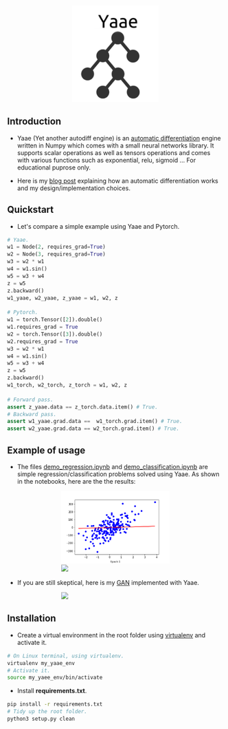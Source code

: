 <img src="./img/logo.png" hspace="30%" width="40%">

## Introduction

- Yaae (Yet another autodiff engine) is an [automatic differentiation][automatic-diff] engine written in Numpy which comes with a small neural networks library. It supports scalar operations as well as tensors operations and comes with various functions such as exponential, relu, sigmoid ... For educational puprose only.

- Here is my [blog post][blog-post] explaining how an automatic differentiation works and my design/implementation choices.

## Quickstart

- Let's compare a simple example using Yaae and Pytorch.

```python
# Yaae.
w1 = Node(2, requires_grad=True)
w2 = Node(3, requires_grad=True)
w3 = w2 * w1
w4 = w1.sin()
w5 = w3 + w4
z = w5
z.backward()
w1_yaae, w2_yaae, z_yaae = w1, w2, z

# Pytorch.
w1 = torch.Tensor([2]).double()
w1.requires_grad = True
w2 = torch.Tensor([3]).double()
w2.requires_grad = True
w3 = w2 * w1
w4 = w1.sin()
w5 = w3 + w4
z = w5
z.backward()
w1_torch, w2_torch, z_torch = w1, w2, z

# Forward pass.
assert z_yaae.data == z_torch.data.item() # True.
# Backward pass.
assert w1_yaae.grad.data ==  w1_torch.grad.item() # True.
assert w2_yaae.grad.data == w2_torch.grad.item() # True.
```

## Example of usage

- The files [demo_regression.ipynb][demo_regression] and [demo_classification.ipynb][demo_classification] are simple regression/classification problems solved using Yaae. As shown in the notebooks, here are the the results:


<img src="./src/example/regression/reg.gif" hspace="25%" width="50%">
<img src="./src/example/classification/class.gif" hspace="25%" width="50%">

- If you are still skeptical, here is my [GAN][gan] implemented with Yaae.

<img src="./img/generation_animation.gif" hspace="25%" width="50%">

## Installation

- Create a virtual environment in the root folder using [virtualenv][virtualenv] and activate it.

```bash
# On Linux terminal, using virtualenv.
virtualenv my_yaae_env
# Activate it.
source my_yaee_env/bin/activate
```

- Install **requirements.txt**.

```bash
pip install -r requirements.txt
# Tidy up the root folder.
python3 setup.py clean
```

<!---
Variables with links.
-->

[automatic-diff]: https://en.wikipedia.org/wiki/Automatic_differentiation
[blog-post]: https://hackmd.io/@bouteille/H19MWi_A8
[demo_regression]: https://github.com/3outeille/Yaae/blob/master/src/example/demo_regression.ipynb
[demo_classification]: https://github.com/3outeille/Yaae/blob/master/src/example/demo_classification.ipynb
[gan]: https://github.com/3outeille/GANumpy
[virtualenv]: https://packaging.python.org/guides/installing-using-pip-and-virtual-environments/
